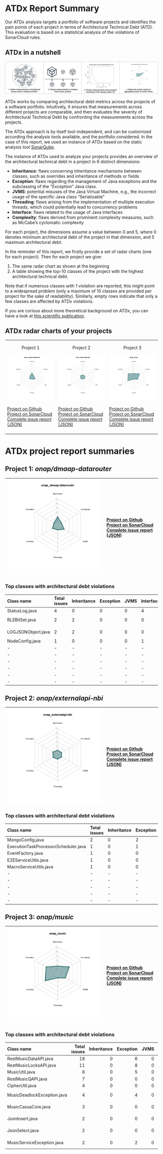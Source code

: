 # ATDx Report Summary
Our ATDx analysis targets a portfolio of software projects and identifies the pain points of each project in terms of Architectural Technical Debt (ATD). This evaluation is based on a statistical analysis of the violations of SonarCloud rules.

## ATDx in a nutshell
![ATDx in a nutshell](https://raw.githubusercontent.com/robertoverdecchia/ATDx_report_sandbox/master/plots/atdx_in_a_nutshell.jpg)

ATDx works by comparing architectural debt metrics across the projects of a software portfolio. Intuitively, it ensures that measurements across different projects are comparable, and then evaluates the severity of Architectural Technical Debt by confronting the measurements across the projects.

The ATDx approach is by itself tool-independent, and can be customized according the analysis tools available, and the portfolio considered.
In the case of this report, we used an instance of ATDx based on the static analysis tool [SonarQube](https://www.sonarqube.org/).

The instance of ATDx used to analyze your projects provides an overview of the architectural technical debt in a project in 6 distinct dimensions:
* **Inheritance**: flaws concerning inheritance mechanisms between classes, such as overrides and inheritance of methods or fields
* **Exception**: flaws regarding the management of Java exceptions and the subclassing of the “Exception” Java class.
* **JVMS**: potential misuses of the Java Virtual Machine, e.g., the incorrect usage of the specific Java class “Serializable”
* **Threading**: flaws arising from the implementation of multiple execution threads, which could potentially lead to concurrency problems
* **Interface**: flaws related to the usage of Java interfaces
* **Complexity**: flaws derived from prominent complexity measures, such as McCabe’s cyclomatic complexity

For each project, the dimensions assume a value between 0 and 5, where 0 denotes minimum architectural debt of the project in that dimension, and 5 maximum architectural debt.

In the reminder of this report, we firstly provide a set of radar charts (one for each project). Then for each project we give:
1. The same radar chart as shown at the beginning
2. A table showing the top-10 classes of the project with the highest architectural technical debt.

Note that if numerous classes with 1 violation are reported, this might point to a widespread problem (only a maximum of 10 classes are provided per project for the sake of readability). Similarly, empty rows indicate that only a few classes are affected by ATDx violations.

If you are corious about more theoretical background on ATDx, you can have a look at [this scientific publication](https://robertoverdecchia.github.io/papers/ENASE_2020.pdf).

## ATDx radar charts of your projects
||||
|-|-|-|
|<p align="center">Project 1</p><img src="https://github.com/S2-group/ATDx_reports/blob/master/plots/onap_dmaap-datarouter.jpg"/> <p style="text-align:left">[Project on Github](https://github.com/onap/dmaap-datarouter) <br> [Project on SonarCloud ](https://sonarcloud.io/dashboard?id=onap_dmaap-datarouter) <br> [Complete issue report (JSON)](https://github.com/S2-group/ATDx_reports/blob/master/jsons/onap_dmaap-datarouter.json)</p>|<p align="center">Project 2</p><img src="https://github.com/S2-group/ATDx_reports/blob/master/plots/onap_externalapi-nbi.jpg"/> <p style="text-align:left">[Project on Github](https://github.com/onap/externalapi-nbi) <br> [Project on SonarCloud ](https://sonarcloud.io/dashboard?id=onap_externalapi-nbi) <br> [Complete issue report (JSON)](https://github.com/S2-group/ATDx_reports/blob/master/jsons/onap_externalapi-nbi.json)</p>|<p align="center">Project 3</p><img src="https://github.com/S2-group/ATDx_reports/blob/master/plots/onap_music.jpg"/> <p style="text-align:left">[Project on Github](https://github.com/onap/music) <br> [Project on SonarCloud ](https://sonarcloud.io/dashboard?id=onap_music) <br> [Complete issue report (JSON)](https://github.com/S2-group/ATDx_reports/blob/master/jsons/onap_music.json)</p>
 | |

# ATDx project report summaries
## Project 1: _onap/dmaap-datarouter_
|<img src="https://github.com/S2-group/ATDx_reports/blob/master/plots/onap_dmaap-datarouter.jpg"/>|<p style="text-align:left">[Project on Github](https://github.com/onap/dmaap-datarouter) <br> [Project on SonarCloud ](https://sonarcloud.io/dashboard?id=onap_dmaap-datarouter) <br> [Complete issue report (JSON)](https://github.com/S2-group/ATDx_reports/blob/master/jsons/onap_dmaap-datarouter.json)</p>
|-|-|
### Top classes with architectural debt violations
| Class name         | Total issues   | Inheritance   | Exception   | JVMS   | Interface   | Threading   | Complexity   | Fully qualified class name                                                                    |
|:-------------------|:---------------|:--------------|:------------|:-------|:------------|:------------|:-------------|:----------------------------------------------------------------------------------------------|
| StatusLog.java     | 4              | 0             | 0           | 0      | 4           | 0           | 0            | datarouter-node/src/main/java/org/onap/dmaap/datarouter/node/StatusLog.java                   |
| RLEBitSet.java     | 2              | 2             | 0           | 0      | 0           | 0           | 0            | datarouter-prov/src/main/java/org/onap/dmaap/datarouter/provisioning/utils/RLEBitSet.java     |
| LOGJSONObject.java | 2              | 2             | 0           | 0      | 0           | 0           | 0            | datarouter-prov/src/main/java/org/onap/dmaap/datarouter/provisioning/utils/LOGJSONObject.java |
| NodeConfig.java    | 1              | 0             | 0           | 0      | 1           | 0           | 0            | datarouter-node/src/main/java/org/onap/dmaap/datarouter/node/NodeConfig.java                  |
| -                  | -              | -             | -           | -      | -           | -           | -            | -                                                                                             |
| -                  | -              | -             | -           | -      | -           | -           | -            | -                                                                                             |
| -                  | -              | -             | -           | -      | -           | -           | -            | -                                                                                             |
| -                  | -              | -             | -           | -      | -           | -           | -            | -                                                                                             |
| -                  | -              | -             | -           | -      | -           | -           | -            | -                                                                                             |
| -                  | -              | -             | -           | -      | -           | -           | -            | -                                                                                             |

## Project 2: _onap/externalapi-nbi_
|<img src="https://github.com/S2-group/ATDx_reports/blob/master/plots/onap_externalapi-nbi.jpg"/>|<p style="text-align:left">[Project on Github](https://github.com/onap/externalapi-nbi) <br> [Project on SonarCloud ](https://sonarcloud.io/dashboard?id=onap_externalapi-nbi) <br> [Complete issue report (JSON)](https://github.com/S2-group/ATDx_reports/blob/master/jsons/onap_externalapi-nbi.json)</p>
|-|-|
### Top classes with architectural debt violations
| Class name                           | Total issues   | Inheritance   | Exception   | JVMS   | Interface   | Threading   | Complexity   | Fully qualified class name                                                                 |
|:-------------------------------------|:---------------|:--------------|:------------|:-------|:------------|:------------|:-------------|:-------------------------------------------------------------------------------------------|
| MongoConfig.java                     | 2              | 0             | 2           | 0      | 0           | 0           | 0            | src/main/java/org/onap/nbi/configuration/MongoConfig.java                                  |
| ExecutionTaskProcessorScheduler.java | 1              | 0             | 1           | 0      | 0           | 0           | 0            | src/main/java/org/onap/nbi/apis/serviceorder/workflow/ExecutionTaskProcessorScheduler.java |
| EventFactory.java                    | 1              | 0             | 0           | 0      | 1           | 0           | 0            | src/main/java/org/onap/nbi/apis/hub/service/EventFactory.java                              |
| E2EServiceUtils.java                 | 1              | 0             | 0           | 0      | 1           | 0           | 0            | src/main/java/org/onap/nbi/apis/serviceorder/utils/E2EServiceUtils.java                    |
| MacroServiceUtils.java               | 1              | 0             | 0           | 0      | 1           | 0           | 0            | src/main/java/org/onap/nbi/apis/serviceorder/utils/MacroServiceUtils.java                  |
| -                                    | -              | -             | -           | -      | -           | -           | -            | -                                                                                          |
| -                                    | -              | -             | -           | -      | -           | -           | -            | -                                                                                          |
| -                                    | -              | -             | -           | -      | -           | -           | -            | -                                                                                          |
| -                                    | -              | -             | -           | -      | -           | -           | -            | -                                                                                          |
| -                                    | -              | -             | -           | -      | -           | -           | -            | -                                                                                          |

## Project 3: _onap/music_
|<img src="https://github.com/S2-group/ATDx_reports/blob/master/plots/onap_music.jpg"/>|<p style="text-align:left">[Project on Github](https://github.com/onap/music) <br> [Project on SonarCloud ](https://sonarcloud.io/dashboard?id=onap_music) <br> [Complete issue report (JSON)](https://github.com/S2-group/ATDx_reports/blob/master/jsons/onap_music.json)</p>
|-|-|
### Top classes with architectural debt violations
| Class name                  |   Total issues |   Inheritance |   Exception |   JVMS |   Interface |   Threading |   Complexity | Fully qualified class name                                                     |
|:----------------------------|---------------:|--------------:|------------:|-------:|------------:|------------:|-------------:|:-------------------------------------------------------------------------------|
| RestMusicDataAPI.java       |             18 |             0 |           6 |      0 |          12 |           0 |            0 | music-rest/src/main/java/org/onap/music/rest/RestMusicDataAPI.java             |
| RestMusicLocksAPI.java      |             11 |             0 |           8 |      0 |           3 |           0 |            0 | music-rest/src/main/java/org/onap/music/rest/RestMusicLocksAPI.java            |
| MusicUtil.java              |              8 |             0 |           5 |      0 |           2 |           0 |            1 | music-core/src/main/java/org/onap/music/main/MusicUtil.java                    |
| RestMusicQAPI.java          |              7 |             0 |           0 |      0 |           7 |           0 |            0 | music-rest/src/main/java/org/onap/music/rest/RestMusicQAPI.java                |
| CipherUtil.java             |              4 |             0 |           0 |      0 |           4 |           0 |            0 | music-core/src/main/java/org/onap/music/main/CipherUtil.java                   |
| MusicDeadlockException.java |              4 |             0 |           4 |      0 |           0 |           0 |            0 | music-core/src/main/java/org/onap/music/exceptions/MusicDeadlockException.java |
| MusicCassaCore.java         |              3 |             0 |           0 |      0 |           3 |           0 |            0 | music-core/src/main/java/org/onap/music/service/impl/MusicCassaCore.java       |
| JsonInsert.java             |              2 |             0 |           0 |      0 |           2 |           0 |            0 | music-core/src/main/java/org/onap/music/datastore/jsonobjects/JsonInsert.java  |
| JsonSelect.java             |              2 |             0 |           0 |      0 |           2 |           0 |            0 | music-core/src/main/java/org/onap/music/datastore/jsonobjects/JsonSelect.java  |
| MusicServiceException.java  |              2 |             0 |           2 |      0 |           0 |           0 |            0 | music-core/src/main/java/org/onap/music/exceptions/MusicServiceException.java  |

